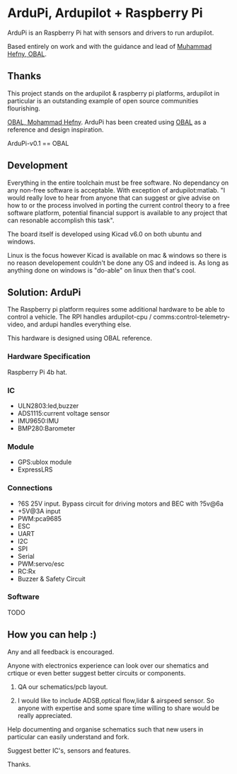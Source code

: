﻿# ArduPi, Ardupilot + Raspberry Pi

ArduPi is an Raspberry Pi hat with sensors and drivers to run ardupilot.

Based entirely on work and with the guidance and lead of [Muhammad Hefny, OBAL](https://github.com/HefnySco/OBAL "Muhammad Hefny, OBAL").

## Thanks

This project stands on the ardupilot & raspberry pi platforms, ardupilot in particular is an outstanding example of open source communities flourishing.

[OBAL, Mohammad Hefny](https://github.com/HefnySco/OBAL "OBAL, Mohammad Hefny"). ArduPi has been created using [OBAL](https://github.com/HefnySco/OBAL "OBAL") as a reference and design inspiration.

ArduPi-v0.1 == OBAL

## Development

Everything in the entire toolchain must be free software. No dependancy on any non-free software is acceptable. With exception of ardupilot:matlab. "I would really love to hear from anyone that can suggest or give advise on how to or the process involved in porting the current control theory to a free software platform, potential financial support is available to any project that can resonable accomplish this task".

The board itself is developed using Kicad v6.0 on both ubuntu and windows.

Linux is the focus however Kicad is available on mac & windows so there is no reason developement couldn't be done any OS and indeed is. As long as anything done on windows is "do-able" on linux then that's cool.


## Solution: ArduPi
The Raspberry pi platform requires some additional hardware to be able to control a vehicle.
The RPI handles ardupilot-cpu / comms:control-telemetry-video, and ardupi handles everything else.

This hardware is designed using OBAL reference.


### Hardware Specification

Raspberry Pi 4b hat.

### IC
- ULN2803:led,buzzer
- ADS1115:current voltage sensor
- IMU9650:IMU
- BMP280:Barometer

### Module
- GPS:ublox module
- ExpressLRS

### Connections
- ?6S 25V input. Bypass circuit for driving motors and BEC with ?5v@6a
- +5V@3A input
- PWM:pca9685
- ESC
- UART
- I2C
- SPI
- Serial
- PWM:servo/esc
- RC:Rx
- Buzzer & Safety Circuit

### Software
TODO

## How you can help :)

Any and all feedback is encouraged.

Anyone with electronics experience can look over our shematics and crtique or even better suggest better circuits or components.

1. QA our schematics/pcb layout.

2. I would like to include ADSB,optical flow,lidar & airspeed sensor. So anyone with expertise and some spare time willing to
share would be really appreciated.

Help documenting and organise schematics such that new users in particular can easily understand and fork.

Suggest better IC's, sensors and features.

Thanks.
